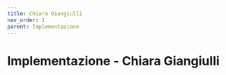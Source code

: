 ```yaml
---
title: Chiara Giangiulli
nav_order: 1
parent: Implementazione
---
```


# Implementazione - Chiara Giangiulli
